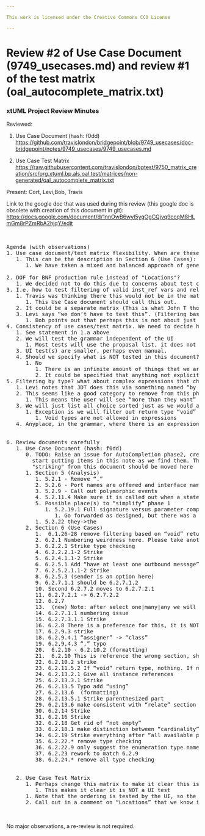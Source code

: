 ```yaml
---

This work is licensed under the Creative Commons CC0 License

---
```


# Review #2 of Use Case Document (9749_usecases.md) and review #1 of the test matrix (oal_autocomplete_matrix.txt)
### xtUML Project Review Minutes

Reviewed:  
   1. Use Case Document (hash: f0dd)   https://github.com/travislondon/bridgepoint/blob/9749_usecases/doc-bridgepoint/notes/9749_usecases/9749_usecases.md

   2. Use Case Test Matrix    https://raw.githubusercontent.com/travislondon/bptest/9750_matrix_creation/src/org.xtuml.bp.als.oal.test/matrices/non-generated/oal_autocomplete_matrix.txt
         
Present:  Cort, Levi,Bob, Travis

Link to the google doc that was used during this review (this google doc is obsolete with creation of this document in git): https://docs.google.com/document/d/1nnOwB6wyl5ygOgCQjvq9ccqM8HLmGm8rPZmRbA2hjqY/edit

<pre>


Agenda (with observations)
1. Use case document/text matrix flexibility. When are these documents frozen (if ever)? What is our responsibility to the customer in terms of requirements?
   1. This can be the description in Section 6 (Use Cases):
      1. We have taken a mixed and balanced approach of generating test sequences from the OOA of OOA and from grammar analysis.  This will produce reasonable albeit not exhaustive coverage.  Brute force exhaustive coverage would produce an unmanageable number of tests.
                
2. DOF for BNF production rule instead of "Locations"?
   1. We decided not to do this due to concerns about test counts (see statement in 1.a.i above)
3. I.e. how to test filtering of valid inst_ref vars and relationship numbers for relate and unrelate statements.  DOF for "in relationship with"? 
   1. Travis was thinking there this would not be in the matrix, it will be manual (or separate tests).  
      1. This Use Case document should call this out.
   2. It could be a separate matrix (This is what John T thought of)
   3. Levi says “we don’t have to test this”. (Filtering based on what has a relationship with what).
      1. Bob points out that perhaps this is not about just “not testing”, it is not supporting this feature in this “phase 1”. This is perhaps a place where we can “scale back” to assure timely delivery.
4. Consistency of use cases/test matrix. We need to decide how far we are going to go
   1. See statement in 1.a above
   2. We will test the grammar independent of the UI
      1. Most tests will use the proposal list, it does not use the UI
   3. UI test(s) are smaller, perhaps even manual.
   4. Should we specify what is NOT tested in this document?
      1. No
         1. There is an infinite amount of things that we are not (or cannot) support. It is a waste of time to try to specify all this
         2. It could be specified that anything not explicitly stated would not be supported.
5. Filtering by type? what about complex expressions that change type based on operation”
   1. Levi notes that JDT does this via something named “by relevance”. This is a complex issue
   2. This seems like a good category to remove from this phase
      1. This means the user will see “more than they want” right now
   3. We will just list all choice sorted just as we would any other list
      1. Exception is we will filter out return type “void”
         1. Void types are not allowed in expressions
   4. Anyplace, in the grammar, where there is an expression we will NOT filter.


6. Review documents carefully
   1. Use Case Document (hash: f0dd)
      0. TODO: Raise an issue for AutoCompletion phase2, create an analysis note, 
        start putting items in this note as we find them. The thing we call out as 
        "striking" from this document should be moved here
      1. Section 5 (Analysis)
         1. 5.2.1 - Remove “.”
         2. 5.2.6 - Port names are offered and interface names are not, even though interface are syntactically correct (this is best practice) 
         3. 5.2.9 - Call out polymorphic events
         4. 5.2.11.4 Make sure it is called out when a statement is nested underneath a while or for block (make sure there is a test for such)
         5. Possible place(s) to “simplify” phase 1
            1. 5.2.19.1 Full signature versus parameter completion
               1. Go forwarded as designed, but there was a length discussion about.
         1. 5.2.22 they->the
      2. Section 6 (Use Cases)
         1.  6.1.26-28 remove filtering based on “void” return type. Still filter based on existence of at least one activity
         2. 6.2.1 Numbering weirdness here. Please take another look
         3. 6.2.2.1 Strike type checking
         4. 6.2.2.2.1-2 Strike
         5. 6.2.4.1.1-2 Strike
         6. 6.2.5.1 Add “have at least one outbound message”
         7. 6.2.5.2.1.1-2 Strike
         8. 6.2.5.3 (sender is an option here)
         9. 6.2.7.1.1 should be 6.2.7.1.2
         10. Second 6.2.7.2 moves to 6.2.7.2.1
         11. 6.2.7.2.1 -> 6.2.7.2.2
         12. 6.2.7
         13.  (new) Note: after select one|many|any we will not have a proposal (for var1 or var2), but this is a possible phase 2 item.
         14. 6.2.7.1.1 numbering issue
         15. 6.2.7.3.1.1 Strike
         16. 6.2.8 There is a preference for this, it is NOT only for reflexive.
         17. 6.2.9.3 strike
         18. 6.2.9.4.1 “assigner” -> “class”
         19. 6.2,9,4.3 “,” typo
         20.  6.2.10 - 6.2.10.2 (formatting)
         21.  6.2.10 This is reference the wrong section, should be 6.2.22
         22. 6.2.10.2 strike
         23. 6.2.11.5.2 If “void” return type, nothing. If non-void, 6.2.22
         24. 6.2.13.2.1 Give all instance references
         25. 6.2.13.3.1 Strike
         26. 6.2.13.5 Typo add “using”
         27. 6.2.13.6  (formatting)
         28. 6.2.13.5.1 Strike parenthesized part
         29. 6.2.13.6 make consistent with “relate” section
         30. 6.2.14 Strike
         31. 6.2.16 Strike
         32. 6.2.18 Get rid of “not empty”
         33. 6.2.18.1 make distinction between “cardinality” and “not_empty”/”empty” -- the latter can also take inst_ref types
         34. 6.2.19 Strike everything after “all available parameters”
         35. 6.2.22.* remove type checking
         36. 6.2.22.9 only suggest the enumeration type name itself, not the specific enumerators
         37. 6.2.23 rework to match 6.2.9
         38. 6.2.24.* remove all type checking


   2. Use Case Test Matrix
      1. Perhaps change this matrix to make it clear this is testing population of proposal list
         1. This makes it clear it is NOT a UI test
      1. Note that the ordering is tested by the UI, so the unit testing of the proposal lists will not include ordering tests
      2. Call out in a comment on “Locations” that we know it is not exhaustive based on the grammar, but we chose to do that based on testability


</pre>
   
No major observations, a re-review is not required.
